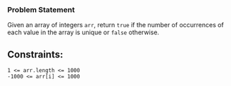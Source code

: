 ### Problem Statement

Given an array of integers `arr`, return `true` if the number of occurrences of each value in the array is unique or `false` otherwise.

## Constraints:

    1 <= arr.length <= 1000
    -1000 <= arr[i] <= 1000


